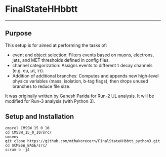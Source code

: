 # FinalStateHHbbtt

---

## Purpose
This setup is for aimed at performing the tasks of:
- event and object selection: Filters events based on muons, electrons, jets, and MET thresholds defined in config files. 
- channel categorization: Assigns events to different τ decay channels (e.g. eμ, μτ, ττ).
- Addition of additional branches: Computes and appends new high-level physics variables (mass, isolation, b-tag flags), then drops unused branches to reduce file size.

It was originally written by Ganesh Parida for Run-2 UL analysis. It will be modified for Run-3 analysis (with Python 3).

## Setup and Installation

```
cmsrel CMSSW_15_0_10
cd CMSSW_15_0_10/src/
cmsenv
git clone https://github.com/mthakorecern/FinalStateHHbbtt_python3.git
cd $CMSSW_BASE/src/
scram b -j4
```
